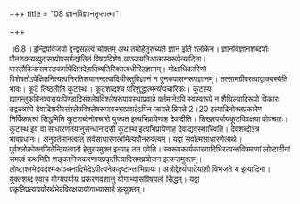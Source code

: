 +++
title = "08 ज्ञानविज्ञानतृप्तात्मा"

+++
  
  
॥6.8॥ इन्द्रियविजयो द्वन्द्वसहत्वं चोक्तम् अथ तयोहेतुरुच्यते ज्ञान इति
श्लोकेन। ज्ञानविज्ञानशब्दयोः पौनरुक्त्यव्युदासायोपसर्गद्योतितं
विषयविशेषं व्यञ्जयतिआत्मस्वरूपेत्यादिना।
पारलौकिकसमस्तकर्मापेक्षितदेहादिव्यतिरिक्तत्वधीरिहज्ञानम्। मोक्षाधिकारिणो
विशेषतोऽपेक्षितनित्यत्वनिरतिशयानन्दत्वादिधीस्तुविज्ञानं न
पुनरुपासनरूपज्ञानम्। तत्सामग्रीपरत्वाद्वाक्यस्येति भावः। कूटे तिष्ठतीति
कूटस्थः। कूटशब्दश्च परिशुद्धात्मन्यौपचारिकः। कूटस्य
ह्यागन्तुकविनश्वरायःपिण्डादिसंश्लेषविश्लेषरूपावस्थाप्रवाहे वर्तमानेऽपि
स्वस्वरूपे न शैथिल्यादिरूपो विकारः तद्वदत्रापि
देवादिशरीरसंश्लेषविश्लेषरूपावस्थाप्रवाहेऽपिन जायते म्रियते 2।20
इत्यादिनोक्तप्रकारेण निर्विकारत्वं सिद्धमिति कूटशब्देनोपचारो युज्यत
इत्यभिप्रायेणाह देवादीति। शिखरपर्यायकूटविवक्षया वोपचारः। कूटस्थ इव वा
साधारणतयानुसन्धानादसौ कूटस्थ इत्यभिप्रायेणाह देवाद्यवस्थास्विति।
देवशब्दोऽत्र भावप्रधानः। अनुवर्तमानत्वात्
सर्वसाधारणत्वमित्यपौनरुक्त्यम्। यद्वा सर्वात्मसाधारणेत्यर्थः।
पूर्वश्लोकोक्तजितेन्द्रियत्वादौ हेतुरयमुक्त इत्याह तत एवेति।
स्वरूपकार्यकारणादिभिरत्यन्तविषमाणां लोष्टादीनां समत्वं कथमिति
शङ्कानिराकरणायप्रकृतीत्यादिसमप्रयोजन इत्यन्तमुक्तम्।
लोष्टाश्मभेदवदश्मकाञ्चनादिभेदेऽपीत्यनेकदृष्टान्ताभिप्रायः।
अत्रोद्देश्योपादेयांशौ विभजते य इत्यादिना। युक्तशब्द एवात्र योग्यपर्यायः
प्रकरणवशात्तु योगाभ्यासविषयत्वं सिद्धम्। यद्वा
प्रकृतिप्रत्यययोरर्थभेदविवक्षयायोगाभ्यासार्ह इत्युक्तम्।  
  
